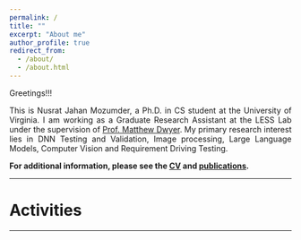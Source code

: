 ```yaml
---
permalink: /
title: ""
excerpt: "About me"
author_profile: true
redirect_from: 
  - /about/
  - /about.html
---
```


Greetings!!!

<div style="text-align: justify"> 

This is Nusrat Jahan Mozumder, a Ph.D. in CS student at the University of Virginia. I am working as a Graduate Research Assistant at the LESS Lab under the supervision of <a href="https://engineering.virginia.edu/faculty/matthew-b-dwyer">Prof. Matthew Dwyer</a>. My primary research interest lies in DNN Testing and Validation, Image processing, Large Language Models, Computer Vision and Requirement Driving Testing.
 

**For additional information, please see the <a href="https://nusratdeeptee.github.io/cv/">CV</a> and [publications](https://nusratdeeptee.github.io/publications/).**

-----------


# Activities 


<script type="text/javascript" src="//rf.revolvermaps.com/0/0/8.js?i=52vxgbx02tg&amp;m=0&amp;c=ff0000&amp;cr1=ffffff&amp;f=arial&amp;l=33" async="async"></script>

-----------



